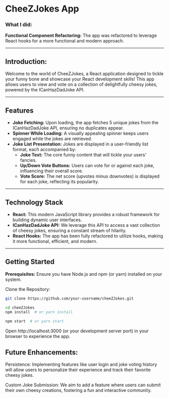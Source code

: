 # CheeZJokes App

### What I did:

**Functional Component Refactoring:** The app was refactored to leverage React hooks for a more functional and modern approach.

---

## Introduction:

Welcome to the world of CheeZJokes, a React application designed to tickle your funny bone and showcase your React development skills! This app allows users to view and vote on a collection of delightfully cheesy jokes, powered by the ICanHazDadJoke API.

---

## Features

- **Joke Fetching:** Upon loading, the app fetches 5 unique jokes from the ICanHazDadJoke API, ensuring no duplicates appear.
- **Spinner While Loading:** A visually appealing spinner keeps users engaged while the jokes are retrieved.
- **Joke List Presentation:** Jokes are displayed in a user-friendly list format, each accompanied by:
  - **Joke Text:** The core funny content that will tickle your users' fancies.
  - **Up/Down Vote Buttons:** Users can vote for or against each joke, influencing their overall score.
  - **Vote Score:** The net score (upvotes minus downvotes) is displayed for each joke, reflecting its popularity.

---

## Technology Stack

- **React:** This modern JavaScript library provides a robust framework for building dynamic user interfaces.
- **ICanHazDadJoke API:** We leverage this API to access a vast collection of cheesy jokes, ensuring a constant stream of hilarity.
- **React Hooks:** The app has been fully refactored to utilize hooks, making it more functional, efficient, and modern.

---

## Getting Started

**Prerequisites:** Ensure you have Node.js and npm (or yarn) installed on your system.

Clone the Repository:

```bash
git clone https://github.com/your-username/cheeZJokes.git

cd cheeZJokes
npm install  # or yarn install

npm start  # or yarn start
```

Open http://localhost:3000 (or your development server port) in your browser to experience the app.

## Future Enhancements:

Persistence: Implementing features like user login and joke voting history will allow users to personalize their experience and track their favorite cheesy jokes.

Custom Joke Submission: We aim to add a feature where users can submit their own cheesy creations, fostering a fun and interactive community.
